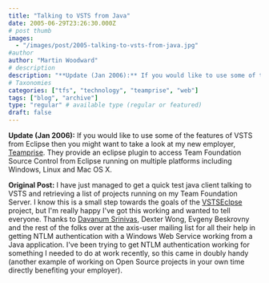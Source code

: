 ```yaml
---
title: "Talking to VSTS from Java"
date: 2005-06-29T23:26:30.000Z
# post thumb
images:
  - "/images/post/2005-talking-to-vsts-from-java.jpg"
#author
author: "Martin Woodward"
# description
description: "**Update (Jan 2006):** If you would like to use some of the features of VSTS from Eclipse then you might want to take a look at my new."
# Taxonomies
categories: ["tfs", "technology", "teamprise", "web"]
tags: ["blog", "archive"]
type: "regular" # available type (regular or featured)
draft: false
---
```

**Update (Jan 2006):**  If you would like to use some of the features of VSTS from Eclipse then you might want to take a look at my new employer, [Teamprise](http://www.teamprise.com).  They provide an eclipse plugin to access Team Foundation Source Control from Eclipse running on multiple platforms including Windows, Linux and Mac OS X.

**Original Post:**  I have just managed to get a quick test java client talking to VSTS and retrieving a list of projects running on my Team Foundation Server.  I know this is a small step towards the goals of the [VSTSEclpse](http://www.vstseclipse.org) project, but I'm really happy I've got this working and wanted to tell everyone.  Thanks to [Davanum Srinivas](http://blogs.cocoondev.org/dims/), Dexter Wong, Evgeny Beskrovny and the rest of the folks over at the axis-user mailing list for all their help in getting NTLM authentication with a Windows Web Service working from a Java application.  I've been trying to get NTLM authentication working for something I needed to do at work recently, so this came in doubly handy (another example of working on Open Source projects in your own time directly benefiting your employer).